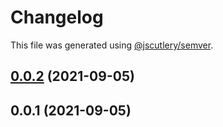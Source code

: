 # Changelog

This file was generated using [@jscutlery/semver](https://github.com/jscutlery/semver).

## [0.0.2](https://github.com/yurikrupnik/mussia11/compare/shared-color-box-0.0.1...shared-color-box-0.0.2) (2021-09-05)



## 0.0.1 (2021-09-05)
